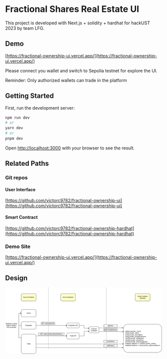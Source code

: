 # Fractional Shares Real Estate UI

This project is developed with Next.js + solidity + hardhat for hackUST 2023 by team LFG.

## Demo
[https://fractional-ownership-ui.vercel.app/](https://fractional-ownership-ui.vercel.app/)

Please connect you wallet and switch to Sepolia testnet for explore the UI.

Reminder: Only authorized wallets can trade in the platform
## Getting Started

First, run the development server:

```bash
npm run dev
# or
yarn dev
# or
pnpm dev
```

Open [http://localhost:3000](http://localhost:3000) with your browser to see the result.

## Related Paths
### Git repos
#### User Interface
[https://github.com/victorc9782/fractional-ownership-ui](https://github.com/victorc9782/fractional-ownership-ui)

#### Smart Contract
[https://github.com/victorc9782/fractional-ownership-hardhat](https://github.com/victorc9782/fractional-ownership-hardhat)
### Demo Site
[https://fractional-ownership-ui.vercel.app/](https://fractional-ownership-ui.vercel.app/)


## Design
![alt text](Design.drawio.png)
